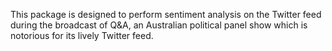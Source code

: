 This package is designed to perform sentiment analysis on the Twitter feed during the broadcast of Q&A, an Australian political panel show which is notorious for its lively Twitter feed. 